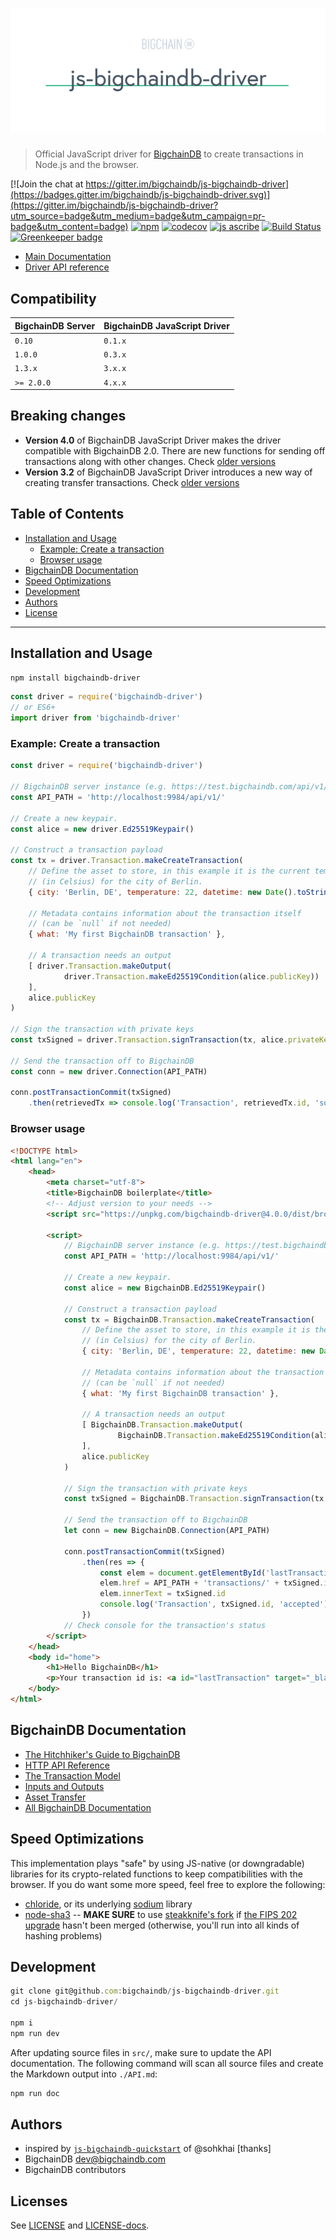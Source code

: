 <!---
Copyright BigchainDB GmbH and BigchainDB contributors
SPDX-License-Identifier: (Apache-2.0 AND CC-BY-4.0)
Code is Apache-2.0 and docs are CC-BY-4.0
--->

# [![js-bigchaindb-driver](media/repo-banner@2x.png)](https://www.bigchaindb.com)

> Official JavaScript driver for [BigchainDB](https://github.com/bigchaindb/bigchaindb) to create transactions in Node.js and the browser.

[![Join the chat at https://gitter.im/bigchaindb/js-bigchaindb-driver](https://badges.gitter.im/bigchaindb/js-bigchaindb-driver.svg)](https://gitter.im/bigchaindb/js-bigchaindb-driver?utm_source=badge&utm_medium=badge&utm_campaign=pr-badge&utm_content=badge)
[![npm](https://img.shields.io/npm/v/bigchaindb-driver.svg)](https://www.npmjs.com/package/bigchaindb-driver)
[![codecov](https://codecov.io/gh/bigchaindb/js-bigchaindb-driver/branch/master/graph/badge.svg)](https://codecov.io/gh/bigchaindb/js-bigchaindb-driver)
[![js ascribe](https://img.shields.io/badge/js-ascribe-39BA91.svg)](https://github.com/ascribe/javascript)
[![Build Status](https://travis-ci.org/bigchaindb/js-bigchaindb-driver.svg?branch=master)](https://travis-ci.org/bigchaindb/js-bigchaindb-driver)
[![Greenkeeper badge](https://badges.greenkeeper.io/bigchaindb/js-bigchaindb-driver.svg)](https://greenkeeper.io/)

- [Main Documentation](https://docs.bigchaindb.com/projects/js-driver/en/latest/usage.html)
- [Driver API reference](API.md)

## Compatibility

| BigchainDB Server | BigchainDB JavaScript Driver |
| ----------------- |------------------------------|
| `0.10`            | `0.1.x`                      |
| `1.0.0`           | `0.3.x`                      |
| `1.3.x`           | `3.x.x`                      |
| `>= 2.0.0`        | `4.x.x`                      |

## Breaking changes

- **Version 4.0** of BigchainDB JavaScript Driver makes the driver compatible with BigchainDB 2.0. There are new functions for sending off transactions along with other changes. Check [older versions](https://docs.bigchaindb.com/projects/js-driver/en/latest/readme.html#features)
- **Version 3.2** of BigchainDB JavaScript Driver introduces a new way of creating transfer transactions. Check [older versions](https://docs.bigchaindb.com/projects/js-driver/en/latest/readme.html#features)

## Table of Contents

  - [Installation and Usage](#installation-and-usage)
     - [Example: Create a transaction](#example-create-a-transaction)
     - [Browser usage](#browser-usage)
  - [BigchainDB Documentation](#bigchaindb-documentation)
  - [Speed Optimizations](#speed-optimizations)
  - [Development](#development)
  - [Authors](#authors)
  - [License](#license)

---

## Installation and Usage

```bash
npm install bigchaindb-driver
```

```js
const driver = require('bigchaindb-driver')
// or ES6+
import driver from 'bigchaindb-driver'
```

### Example: Create a transaction

```js
const driver = require('bigchaindb-driver')

// BigchainDB server instance (e.g. https://test.bigchaindb.com/api/v1/)
const API_PATH = 'http://localhost:9984/api/v1/'

// Create a new keypair.
const alice = new driver.Ed25519Keypair()

// Construct a transaction payload
const tx = driver.Transaction.makeCreateTransaction(
    // Define the asset to store, in this example it is the current temperature
    // (in Celsius) for the city of Berlin.
    { city: 'Berlin, DE', temperature: 22, datetime: new Date().toString() },

    // Metadata contains information about the transaction itself
    // (can be `null` if not needed)
    { what: 'My first BigchainDB transaction' },

    // A transaction needs an output
    [ driver.Transaction.makeOutput(
            driver.Transaction.makeEd25519Condition(alice.publicKey))
    ],
    alice.publicKey
)

// Sign the transaction with private keys
const txSigned = driver.Transaction.signTransaction(tx, alice.privateKey)

// Send the transaction off to BigchainDB
const conn = new driver.Connection(API_PATH)

conn.postTransactionCommit(txSigned)
    .then(retrievedTx => console.log('Transaction', retrievedTx.id, 'successfully posted.'))
```

### Browser usage

```html
<!DOCTYPE html>
<html lang="en">
    <head>
        <meta charset="utf-8">
        <title>BigchainDB boilerplate</title>
        <!-- Adjust version to your needs -->
        <script src="https://unpkg.com/bigchaindb-driver@4.0.0/dist/browser/bigchaindb-driver.window.min.js"></script>

        <script>
            // BigchainDB server instance (e.g. https://test.bigchaindb.com/api/v1/)
            const API_PATH = 'http://localhost:9984/api/v1/'

            // Create a new keypair.
            const alice = new BigchainDB.Ed25519Keypair()

            // Construct a transaction payload
            const tx = BigchainDB.Transaction.makeCreateTransaction(
                // Define the asset to store, in this example it is the current temperature
                // (in Celsius) for the city of Berlin.
                { city: 'Berlin, DE', temperature: 22, datetime: new Date().toString() },

                // Metadata contains information about the transaction itself
                // (can be `null` if not needed)
                { what: 'My first BigchainDB transaction' },

                // A transaction needs an output
                [ BigchainDB.Transaction.makeOutput(
                        BigchainDB.Transaction.makeEd25519Condition(alice.publicKey))
                ],
                alice.publicKey
            )

            // Sign the transaction with private keys
            const txSigned = BigchainDB.Transaction.signTransaction(tx, alice.privateKey)

            // Send the transaction off to BigchainDB
            let conn = new BigchainDB.Connection(API_PATH)

            conn.postTransactionCommit(txSigned)
                .then(res => {
                    const elem = document.getElementById('lastTransaction')
                    elem.href = API_PATH + 'transactions/' + txSigned.id
                    elem.innerText = txSigned.id
                    console.log('Transaction', txSigned.id, 'accepted')
                })
            // Check console for the transaction's status
        </script>
    </head>
    <body id="home">
        <h1>Hello BigchainDB</h1>
        <p>Your transaction id is: <a id="lastTransaction" target="_blank"><em>processing</em></a></p>
    </body>
</html>
```

## BigchainDB Documentation

- [The Hitchhiker's Guide to BigchainDB](https://www.bigchaindb.com/developers/guide/)
- [HTTP API Reference](https://docs.bigchaindb.com/projects/server/en/latest/http-client-server-api.html)
- [The Transaction Model](https://docs.bigchaindb.com/projects/server/en/latest/data-models/transaction-model.html?highlight=crypto%20conditions)
- [Inputs and Outputs](https://docs.bigchaindb.com/projects/server/en/latest/data-models/inputs-outputs.html)
- [Asset Transfer](https://docs.bigchaindb.com/projects/py-driver/en/latest/usage.html#asset-transfer)
- [All BigchainDB Documentation](https://docs.bigchaindb.com/)

## Speed Optimizations

This implementation plays "safe" by using JS-native (or downgradable) libraries for its crypto-related functions to keep compatibilities with the browser. If you do want some more speed, feel free to explore the following:

* [chloride](https://github.com/dominictarr/chloride), or its underlying [sodium](https://github.com/paixaop/node-sodium) library
* [node-sha3](https://github.com/phusion/node-sha3) -- **MAKE SURE** to use [steakknife's fork](https://github.com/steakknife/node-sha3) if [the FIPS 202 upgrade](https://github.com/phusion/node-sha3/pull/25) hasn't been merged (otherwise, you'll run into all kinds of hashing problems)

## Development

```js
git clone git@github.com:bigchaindb/js-bigchaindb-driver.git
cd js-bigchaindb-driver/

npm i
npm run dev
```

After updating source files in `src/`, make sure to update the API documentation. The following command will scan all source files and create the Markdown output into `./API.md`:

```bash
npm run doc
```

## Authors

* inspired by [`js-bigchaindb-quickstart`](https://github.com/sohkai/js-bigchaindb-quickstart) of @sohkhai [thanks]
* BigchainDB <dev@bigchaindb.com>
* BigchainDB contributors

## Licenses

See [LICENSE](LICENSE) and [LICENSE-docs](LICENSE-docs).
